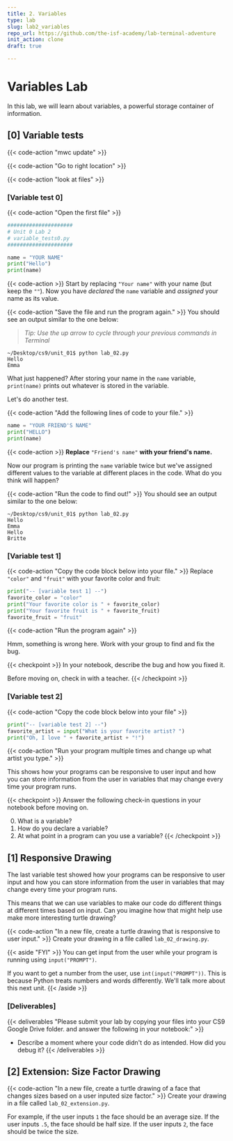 ```yaml
---
title: 2. Variables
type: lab
slug: lab2_variables
repo_url: https://github.com/the-isf-academy/lab-terminal-adventure
init_action: clone
draft: true

---
```


# Variables Lab
In this lab, we will learn about variables, a powerful storage container of information.

## [0] Variable tests

{{< code-action "mwc update" >}}

{{< code-action "Go to right location" >}}

{{< code-action "look at files" >}}



### [Variable test 0]

{{< code-action "Open the first file" >}}
```python
#####################
# Unit 0 Lab 2
# variable_tests0.py
#####################

name = "YOUR NAME"
print("Hello")
print(name)
```

{{< code-action >}} Start by replacing `"Your name"` with your name (but keep the `""`). Now you have *declared* the `name` variable and *assigned* your name as its value.

{{< code-action "Save the file and run the program again." >}} You should see an output similar to the one below:
> *Tip: Use the up arrow to cycle through your previous commands in Terminal*

```shell
~/Desktop/cs9/unit_01$ python lab_02.py
Hello
Emma
```

What just happened? After storing your name in the `name` variable, `print(name)` prints out whatever is stored in the variable.

Let's do another test.

{{< code-action "Add the following lines of code to your file." >}}

```python
name = "YOUR FRIEND'S NAME"
print("HELLO")
print(name)
```

{{< code-action >}} **Replace** `"Friend's name"` **with your friend's name.**

Now our program is printing the `name` variable twice but we've assigned different values to the
variable at different places in the code. What do you think will happen?

{{< code-action "Run the code to find out!" >}} You should see an output similar to the one below:
```shell
~/Desktop/cs9/unit_01$ python lab_02.py
Hello
Emma
Hello
Britte

```


### [Variable test 1]

{{< code-action "Copy the code block below into your file." >}}
Replace `"color"` and `"fruit"` with your favorite color and fruit:

```python
print("-- [variable test 1] --")
favorite_color = "color"
print("Your favorite color is " + favorite_color)
print("Your favorite fruit is " + favorite_fruit)
favorite_fruit = "fruit"
```

{{< code-action "Run the program again" >}}

Hmm, something is wrong here. Work with your group to find and fix the bug.

{{< checkpoint >}}
In your notebook, describe the bug and how you fixed it.

Before moving on, check in with a teacher.
{{< /checkpoint >}}

### [Variable test 2]
{{< code-action "Copy the code block below into your file"  >}}
```python
print("-- [variable test 2] --")
favorite_artist = input("What is your favorite artist? ")
print("Oh, I love " + favorite_artist + "!")
```

{{< code-action "Run your program multiple times and change up what artist you type." >}}

This shows how your programs can be responsive to user input and how you can store
information from the user in variables that may change every time your program runs.


{{< checkpoint >}}
Answer the following check-in questions in your notebook before moving on.

0. What is a variable?
0. How do you declare a variable?
0. At what point in a program can you use a variable?
{{< /checkpoint >}}

## [1] Responsive Drawing



The last variable test showed how your programs can be responsive to user input and how you can store information from the user in variables that may change every time your program runs.

This means that we can use variables to make our code do different things at different times based on input. Can you imagine how that might help use make more interesting turtle drawing?

{{< code-action "In a new file, create a turtle drawing that is responsive to user input." >}} Create your drawing in a file called `lab_02_drawing.py`.


{{< aside "FYI" >}}
You can get input from the user while your program is running using `input("PROMPT")`.

If you want to get a number from the user, use `int(input("PROMPT"))`. This is because
Python treats numbers and words differently. We'll talk more about this next unit.
{{< /aside >}}


### [Deliverables]

{{< deliverables "Please submit your lab by copying your files into your CS9 Google Drive folder. and answer the following in your notebook:" >}}
- Describe a moment where your code didn't do as intended. How did you debug it?
{{< /deliverables >}}

## [2] Extension: Size Factor Drawing

{{< code-action "In a new file, create a turtle drawing of a face that changes sizes based on a user inputed size factor." >}} Create your drawing in a file called `lab_02_extension.py`.

For example, if the user inputs `1` the face should be an average size. If the user inputs `.5`, the face should be half size. If the user inputs `2`, the face should be twice the size.
